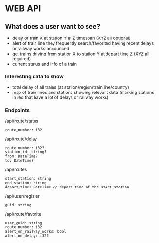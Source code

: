 # WEB API

## What does a user want to see?

- delay of train X at station Y at Z timespan (XYZ all optional)
- alert of train line they frequently search/favorited having recent delays or railway works announced
- get trains driving from station X to station Y at depart time Z (XYZ all required)
- current status and info of a train

### Interesting data to show

- total delay of all trains (at station/region/train line/country)
- map of train lines and stations showing relevant data (marking stations in red that have a lot of delays or railway works)

### Endpoints

/api/route/status
```
route_number: i32
```

/api/route/delay
```
route_number: i32?
station_id: string?
from: DateTime?
to: DateTime?
```

/api/routes
```
start_station: string
end_station: string
depart_time: DateTime // depart time of the start_station
```


/api/user/register
```
guid: string
```

/api/route/favorite
```
user_guid: string
route_number: i32
alert_on_railway_works: bool
alert_on_delay: i32?
```
